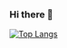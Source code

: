 ### Hi there 👋

[![Top Langs](https://github-readme-stats.vercel.app/api/top-langs/?username=dddoog9)](https://github.com/anuraghazra/github-readme-stats)
